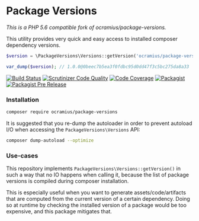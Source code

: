 # Package Versions

_This is a PHP 5.6 compatible fork of ocramius/package-versions._

This utility provides very quick and easy access to installed composer dependency versions.

```php
$version = \PackageVersions\Versions::getVersion('ocramius/package-versions');

var_dump($version); // 1.0.0@0beec7b5ea3f0fdbc95d0dd47f3c5bc275da8a33
```

[![Build Status](https://travis-ci.org/lboynton/PackageVersions.svg?branch=master)](https://travis-ci.org/Ocramius/PackageVersions)
[![Scrutinizer Code Quality](https://scrutinizer-ci.com/g/Ocramius/PackageVersions/badges/quality-score.png?b=master)](https://scrutinizer-ci.com/g/Ocramius/PackageVersions/?branch=master)
[![Code Coverage](https://scrutinizer-ci.com/g/Ocramius/PackageVersions/badges/coverage.png?b=master)](https://scrutinizer-ci.com/g/Ocramius/PackageVersions/?branch=master)
[![Packagist](https://img.shields.io/packagist/v/ocramius/package-versions.svg)](https://packagist.org/packages/ocramius/package-versions)
[![Packagist Pre Release](https://img.shields.io/packagist/vpre/ocramius/package-versions.svg)](https://packagist.org/packages/ocramius/package-versions)

### Installation

```sh
composer require ocramius/package-versions
```

It is suggested that you re-dump the autoloader in order to prevent
autoload I/O when accessing the `PackageVersions\Versions` API:

```sh
composer dump-autoload --optimize
```

### Use-cases

This repository implements `PackageVersions\Versions::getVersion()` in such a way that no IO
happens when calling it, because the list of package versions is compiled during composer
installation.

This is especially useful when you want to generate assets/code/artifacts that are computed from
the current version of a certain dependency. Doing so at runtime by checking the installed
version of a package would be too expensive, and this package mitigates that.


